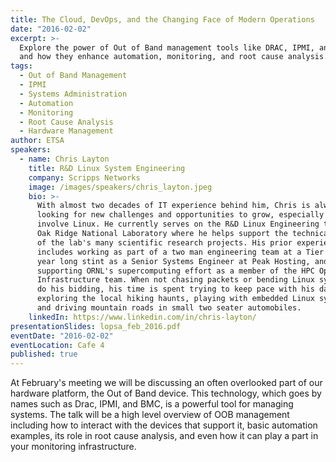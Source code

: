 ```yaml
---
title: The Cloud, DevOps, and the Changing Face of Modern Operations
date: "2016-02-02"
excerpt: >-
  Explore the power of Out of Band management tools like DRAC, IPMI, and BMC,
  and how they enhance automation, monitoring, and root cause analysis.
tags:
  - Out of Band Management
  - IPMI
  - Systems Administration
  - Automation
  - Monitoring
  - Root Cause Analysis
  - Hardware Management
author: ETSA
speakers:
  - name: Chris Layton
    title: R&D Linux System Engineering
    company: Scripps Networks
    image: /images/speakers/chris_layton.jpeg
    bio: >-
      With almost two decades of IT experience behind him, Chris is always
      looking for new challenges and opportunities to grow, especially if they
      involve Linux. He currently serves on the R&D Linux Engineering team at
      Oak Ridge National Laboratory where he helps support the technical needs
      of the lab's many scientific research projects. His prior experience
      includes working as part of a two man engineering team at a Tier 1 ISP, a
      year long stint as a Senior Systems Engineer at Peak Hosting, and also
      supporting ORNL's supercomputing effort as a member of the HPC Operations
      Infrastructure team. When not chasing packets or bending Linux systems to
      do his bidding, his time is spent trying to keep pace with his daughter,
      exploring the local hiking haunts, playing with embedded Linux systems,
      and driving mountain roads in small two seater automobiles.
    linkedIn: https://www.linkedin.com/in/chris-layton/
presentationSlides: lopsa_feb_2016.pdf
eventDate: "2016-02-02"
eventLocation: Cafe 4
published: true
---
```


At February's meeting we will be discussing an often overlooked part of our hardware platform, the Out of Band device. This technology, which goes by names such as Drac, IPMI, and BMC, is a powerful tool for managing systems. The talk will be a high level overview of OOB management including how to interact with the devices that support it, basic automation examples, its role in root cause analysis, and even how it can play a part in your monitoring infrastructure.

